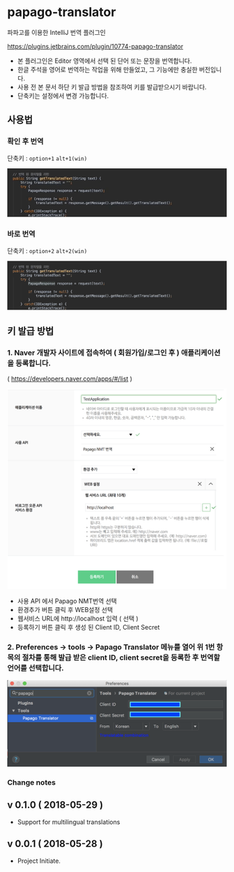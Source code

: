 # papago-translator
파파고를 이용한 IntelliJ 번역 플러그인

<https://plugins.jetbrains.com/plugin/10774-papago-translator>

* 본 플러그인은 Editor 영역에서 선택 된 단어 또는 문장을 번역합니다.
* 한글 주석을 영어로 번역하는 작업을 위해 만들었고, 그 기능에만 충실한 버전입니다.
* 사용 전 본 문서 하단 키 발급 방법을 참조하여 키를 발급받으시기 바랍니다.
* 단축키는 설정에서 변경 가능합니다.

## 사용법
### 확인 후 번역
단축키 : ```option+1``` ```alt+1(win)```

![function-1](./screenshot/function-1.gif)

### 바로 번역
단축키 : ```option+2``` ```alt+2(win)```

![function-2](./screenshot/function-2.gif)

## 키 발급 방법
### 1. Naver 개발자 사이트에 접속하여 ( 회원가입/로그인 후 ) 애플리케이션을 등록합니다.

 ( https://developers.naver.com/apps/#/list )
 
![어플리케이션등록](./screenshot/regist-application.png)
 
 * 사용 API 에서 Papago NMT번역 선택
 * 환경추가 버튼 클릭 후 WEB설정 선택
 * 웹서비스 URL에 http://localhost 입력 ( 선택 )
 * 등록하기 버튼 클릭 후 생성 된 Client ID, Client Secret
 
 
### 2. Preferences -> tools -> Papago Translator 메뉴를 열어 위 1번 항목의 절차를 통해 발급 받은 client ID, client secret을 등록한 후 번역할 언어를 선택합니다.



![키등록](./screenshot/apply-id-and-key.png)


### Change notes

## v 0.1.0 ( 2018-05-29 )

* Support for multilingual translations

## v 0.0.1 ( 2018-05-28 )

* Project Initiate.



